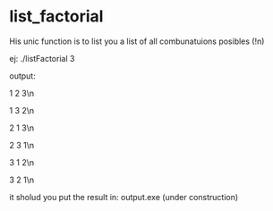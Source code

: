 # list_factorial

His unic function is to list you a list of all combunatuions posibles (!n)


ej: ./listFactorial 3

output:

1 2 3\n

1 3 2\n

2 1 3\n

2 3 1\n

3 1 2\n

3 2 1\n


it sholud you put the result in: output.exe (under construction)

